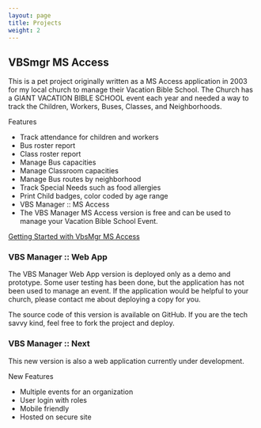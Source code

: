 ```yaml
---
layout: page
title: Projects
weight: 2
---
```


## VBSmgr MS Access

This is a pet project originally written as a MS Access application in 2003 for my local church to manage their Vacation Bible School. The Church has a GIANT VACATION BIBLE SCHOOL event each year and needed a way to track the Children, Workers, Buses, Classes, and Neighborhoods.

Features
- Track attendance for children and workers
- Bus roster report
- Class roster report
- Manage Bus capacities
- Manage Classroom capacities
- Manage Bus routes by neighborhood
- Track Special Needs such as food allergies
- Print Child badges, color coded by age range
- VBS Manager :: MS Access
- The VBS Manager MS Access version is free and can be used to manage your Vacation Bible School Event.

[Getting Started with VbsMgr MS Access](/projects/vbsmgr-ms-access/)

### VBS Manager :: Web App
The VBS Manager Web App version is deployed only as a demo and prototype. Some user testing has been done, but the application has not been used to manage an event.  If the application would be helpful to your church, please contact me about deploying a copy for you.

The source code of this version is available on GitHub.  If you are the tech savvy kind, feel free to fork the project and deploy.

### VBS Manager :: Next

This new version is also a web application currently under development. 

New Features
- Multiple events for an organization
- User login with roles
- Mobile friendly
- Hosted on secure site